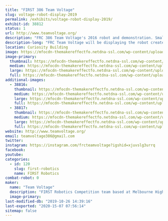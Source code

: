 ```yaml
---
title: "FIRST 386 Team Voltage"
slug: voltage-robot-display-2019
permalink: /exhibits/voltage-robot-display-2019/
exhibit-id: 38812
status: 1
url: http://www.teamvoltage.org/
description: "FRC 386 Team Voltage's 2016 robot and demonstration. Small robots for driving around and information about our team."
description-long: "FRC Team Voltage will be displaying the robot created in the 2016 year for competition.  We plan to allow kids to attempt to drive the robot in order to show them what FIRST Robotics Teams do.  We will also be answering any questions people may have about the robot, our team, and FIRST to help spread awareness of engineering programs to help kids and teens get into engineering through robotics. Our team represents the ability to inspire younger kids to pursue and excel in STEM related fields, that everyone is always welcome in FIRST, and that everyone has a place. Our team is a group of dedicated and hardworking individuals that strive to bestow the beliefs of \"hardwork is the only work\" in all people we come by."
location: Curiosity Building
image: https://mfocdn-themakereffectfo.netdna-ssl.com/wp-content/uploads/2019/10/FIRST-S.FL_.-Regional-2016-6034-1024x573.jpg
image-primary:
  thumbnail: https://mfocdn-themakereffectfo.netdna-ssl.com/wp-content/uploads/2019/10/FIRST-S.FL_.-Regional-2016-6034-150x150.jpg
  medium: https://mfocdn-themakereffectfo.netdna-ssl.com/wp-content/uploads/2019/10/FIRST-S.FL_.-Regional-2016-6034-300x168.jpg
  large: https://mfocdn-themakereffectfo.netdna-ssl.com/wp-content/uploads/2019/10/FIRST-S.FL_.-Regional-2016-6034-1024x573.jpg
  full: https://mfocdn-themakereffectfo.netdna-ssl.com/wp-content/uploads/2019/10/FIRST-S.FL_.-Regional-2016-6034.jpg
additional-images:
  - 38816:
    thumbnail: https://mfocdn-themakereffectfo.netdna-ssl.com/wp-content/uploads/2019/09/FIRST-S.FL_.-Regional-2016-5763-1-150x150.jpg
    medium: https://mfocdn-themakereffectfo.netdna-ssl.com/wp-content/uploads/2019/09/FIRST-S.FL_.-Regional-2016-5763-1-300x168.jpg
    large: https://mfocdn-themakereffectfo.netdna-ssl.com/wp-content/uploads/2019/09/FIRST-S.FL_.-Regional-2016-5763-1-1024x575.jpg
    full: https://mfocdn-themakereffectfo.netdna-ssl.com/wp-content/uploads/2019/09/FIRST-S.FL_.-Regional-2016-5763-1.jpg
  - 38817:
    thumbnail: https://mfocdn-themakereffectfo.netdna-ssl.com/wp-content/uploads/2019/09/FIRST-S.FL_.-Regional-2016-8403-150x150.jpg
    medium: https://mfocdn-themakereffectfo.netdna-ssl.com/wp-content/uploads/2019/09/FIRST-S.FL_.-Regional-2016-8403-300x200.jpg
    large: https://mfocdn-themakereffectfo.netdna-ssl.com/wp-content/uploads/2019/09/FIRST-S.FL_.-Regional-2016-8403-1024x683.jpg
    full: https://mfocdn-themakereffectfo.netdna-ssl.com/wp-content/uploads/2019/09/FIRST-S.FL_.-Regional-2016-8403.jpg
website: http://www.teamvoltage.org/
email: teamvoltage386@gmail.com
twitter: 
instagram: https://instagram.com/frcteamvoltage?igshid=xjuvslg3urrq
facebook: 
youtube: 
categories:
  - id: 120
    slug: first-robotics
    name: FIRST Robotics
combat-robot: 0
maker:
  name: "Team Voltage"
  description: "FIRST Robotics Competition team based at Melbourne High School. Demos, showcases, community outreach. "
  image-primary: 
last-modified-db: "2019-10-26 14:39:16"
last-exported: "2020-15-07 07:56:14"
sitemap: false
---
```

